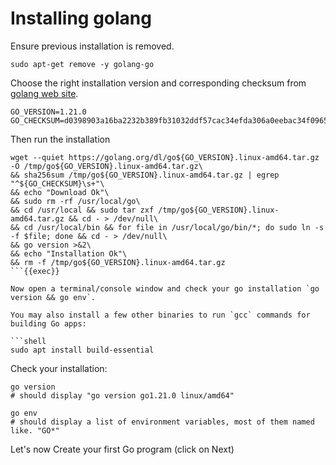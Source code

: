 
# Installing golang

Ensure previous installation is removed.

    sudo apt-get remove -y golang-go

Choose the right installation version and corresponding checksum from [golang web site](https://golang.org/dl/).

    GO_VERSION=1.21.0
    GO_CHECKSUM=d0398903a16ba2232b389fb31032ddf57cac34efda306a0eebac34f0965a0742

Then run the installation

```
wget --quiet https://golang.org/dl/go${GO_VERSION}.linux-amd64.tar.gz -O /tmp/go${GO_VERSION}.linux-amd64.tar.gz\
&& sha256sum /tmp/go${GO_VERSION}.linux-amd64.tar.gz | egrep "^${GO_CHECKSUM}\s+"\
&& echo "Download Ok"\
&& sudo rm -rf /usr/local/go\
&& cd /usr/local && sudo tar zxf /tmp/go${GO_VERSION}.linux-amd64.tar.gz && cd - > /dev/null\
&& cd /usr/local/bin && for file in /usr/local/go/bin/*; do sudo ln -s -f $file; done && cd - > /dev/null\
&& go version >&2\
&& echo "Installation Ok"\
&& rm -f /tmp/go${GO_VERSION}.linux-amd64.tar.gz
```{{exec}}

Now open a terminal/console window and check your go installation `go version && go env`.

You may also install a few other binaries to run `gcc` commands for building Go apps:

```shell
sudo apt install build-essential
```

Check your installation:

```shell
go version
# should display "go version go1.21.0 linux/amd64"

go env
# should display a list of environment variables, most of them named like. "GO*"
```

Let's now Create your first Go program (click on Next)
